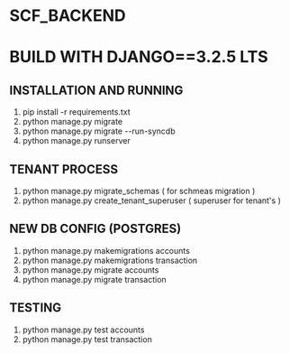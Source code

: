 # SCF_BACKEND

# BUILD WITH DJANGO==3.2.5 LTS


## INSTALLATION AND RUNNING 

1. pip install -r requirements.txt
2. python manage.py migrate
3. python manage.py migrate --run-syncdb
4. python manage.py runserver

## TENANT PROCESS

1. python manage.py migrate_schemas  ( for schmeas migration )
2. python manage.py create_tenant_superuser  ( superuser for tenant's )


## NEW DB CONFIG (POSTGRES)

1. python manage.py makemigrations accounts
2. python manage.py makemigrations transaction
3. python manage.py migrate accounts
4. python manage.py migrate transaction


## TESTING

1. python manage.py test accounts
2. python manage.py test transaction